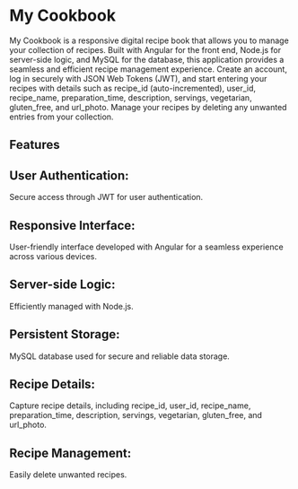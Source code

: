 
# My Cookbook

My Cookbook is a responsive digital recipe book that allows you to manage your collection of recipes. Built with Angular for the front end, Node.js for server-side logic, and MySQL for the database, this application provides a seamless and efficient recipe management experience. Create an account, log in securely with JSON Web Tokens (JWT), and start entering your recipes with details such as recipe_id (auto-incremented), user_id, recipe_name, preparation_time, description, servings, vegetarian, gluten_free, and url_photo. Manage your recipes by deleting any unwanted entries from your collection.

## Features
## User Authentication: 
Secure access through JWT for user authentication.
## Responsive Interface: 
User-friendly interface developed with Angular for a seamless experience across various devices.
## Server-side Logic: 
Efficiently managed with Node.js.
## Persistent Storage: 
MySQL database used for secure and reliable data storage.
## Recipe Details: 
Capture recipe details, including recipe_id, user_id, recipe_name, preparation_time, description, servings, vegetarian, gluten_free, and url_photo.
## Recipe Management:
Easily delete unwanted recipes.

